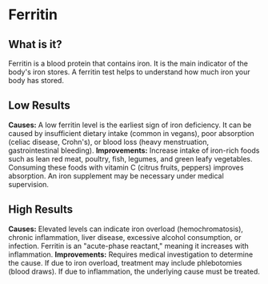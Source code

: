 # Ferritin

## What is it?
Ferritin is a blood protein that contains iron. It is the main indicator of the body's iron stores. A ferritin test helps to understand how much iron your body has stored.

## Low Results
**Causes:** A low ferritin level is the earliest sign of iron deficiency. It can be caused by insufficient dietary intake (common in vegans), poor absorption (celiac disease, Crohn's), or blood loss (heavy menstruation, gastrointestinal bleeding).
**Improvements:** Increase intake of iron-rich foods such as lean red meat, poultry, fish, legumes, and green leafy vegetables. Consuming these foods with vitamin C (citrus fruits, peppers) improves absorption. An iron supplement may be necessary under medical supervision.

## High Results
**Causes:** Elevated levels can indicate iron overload (hemochromatosis), chronic inflammation, liver disease, excessive alcohol consumption, or infection. Ferritin is an "acute-phase reactant," meaning it increases with inflammation.
**Improvements:** Requires medical investigation to determine the cause. If due to iron overload, treatment may include phlebotomies (blood draws). If due to inflammation, the underlying cause must be treated.
